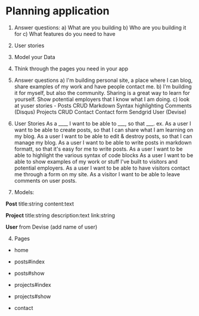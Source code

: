 # Planning application
1. Answer questions:
  a) What are you building
  b) Who are you building it for
  c) What features do you need to have
2. User stories
3. Model your Data
4. Think through the pages you need in your app

1.  Answer questions
  a) I'm building personal site, a place where I can blog, share examples of my work and have people contact me.
  b) I'm building it for myself, but also the community. Sharing is a great way to learn for yourself. Show potential employers that I know what I am doing.
  c) look at yuser stories - 
    Posts 
      CRUD
      Markdown
      Syntax highlighting
      Comments (Disqus)
    Projects
      CRUD
    Contact
      Contact form
      Sendgrid
    User
      (Devise)
  

2. User Stories 
    As a ____ I want to be able to ___, so that ___.
ex. As a user I want to be able to create posts, so that I can share what I am learning on my blog.
    As a user I want to be able to edit & destroy posts, so that I can manage my blog.
    As a user I want to be able to write posts in markdown formatt, so that it's easy for me to write posts.
    As a user I want to be able to highlight the various syntax of code blocks
    As a user I want to be able to show examples of my work or stuff I've built to visitors and potential employers.
    As a user I want to be able to have visitors contact me through a form on my site.
    As a visitor I want to be able to leave comments on user posts.

3. Models:

  **Post**
    title:string
    content:text

  **Project**
    title:string
    description:text
    link:string

  **User**
    from Devise (add name of user)

4. Pages
  
  - home

  - posts#index
  - posts#show
  
  - projects#index
  - projects#show

  - contact

